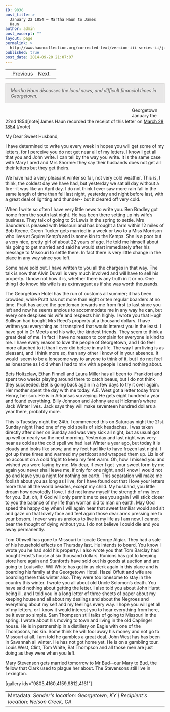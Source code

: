 ```yaml
---
ID: 9838
post_title: >
  January 22 1854 – Martha Haun to James
  Haun
author: admin
post_excerpt: ""
layout: page
permalink: >
  http://www.hauncollection.org/corrected-text/version-iii-series-ii/january-22-1854-martha-haun-to-james-haun/
published: true
post_date: 2014-09-20 21:07:07
---
```

<table style="width: 100%;">
<tbody>
<tr>
<td style="text-align: left;"><a title="January 15 1854" href="http://www.hauncollection.org/version-3/version-iii-series-ii/january-15-1854-martha-haun-to-james-haun/"><img src="https://lh3.googleusercontent.com/-EFJpxxNiPNw/VqgtWBCZrMI/AAAAAAAAAFU/WfY4lPFWWkg/s800-Ic42/Soeb-Plain-Arrows-8-10px.png" alt="" width="10" height="10" /> Previous</a></td>
<td style="text-align: right;"><a title="February 1854" href="http://www.hauncollection.org/version-3/version-iii-series-ii/february-1854-lizzie-hurst-haun-to-james-haun/">Next <img src="https://lh3.googleusercontent.com/-67k0cYlpXHw/VqgtWKz1MXI/AAAAAAAAAFU/k9PW_Piyurk/s800-Ic42/Soeb-Plain-Arrows-5-10px.png" alt="" width="10" height="10" /></a></td>
</tr>
</tbody>
</table>
<p style="padding: 12px 16px 14px 16px; color: #555555; background-color: #e8e7e7; border: #d2d0cf 1px solid;"><em>Martha Haun discusses the local news, and difficult financial times in Georgetown.
</em></p>
<span style="margin-left: 400px;">Georgetown
<span style="margin-left: 400px;">January the 22nd 1854[note]James Haun recorded the receipt of this letter on <a title="March 1854" href="http://www.hauncollection.org/version-3/version-iii-series-i/march-1854/">March 28 1854</a>.[/note]</span></span>
<p class="p2"><span class="s1"> My Dear Sweet Husband,</span></p>
<p class="p2"><span class="s1"> I have determined to write you every week in hopes you will get some of my letters, for I perceive you do not get near all of my letters. I know I get all that you and John write. I can tell by the way you write. It is the same case with Mary Lared and Mrs Shorme: they say their husbands does not get all their letters but they get theirs. </span></p>
<p class="p2"><span class="s1">We have had a very pleasant winter so far, not very cold weather. This is, I think, the coldest day we have had, but yesterday we sat all day without a fire--it was like an April day. I do not think I ever saw more rain fall in the same length of time than fell last night, yesterday and night before last, with a great deal of lighting and thunder-- but it cleared off very cold. </span></p>
<p class="p2"><span class="s1">When I write so often I have very little news to write you. Ben Bradley got home from the south last night. He has been there setting up his wife’s business. They talk of going to St Lewis in the spring to settle. Mrs Saunders is pleased with Missouri and has brought a farm within 12 miles of Bob Keene. Green Tucker gets married in a week or two to a Miss Morrison who lives at Squire Kemp’s and is some kin to the Kemps. She is a poor but a very nice, pretty girl of about 22 years of age. He told me himself about his going to get married and said he would start immediately after his message to Missouri to settle there. In fact there is very little change in the place in any way since you left. </span></p>
<p class="p2"><span class="s1">Some have sold out. I have written to you all the charges in that way. The talk is now that Alvin Duvall is very much involved and will have to sell his property. I know not how it is, whether there is any truth in it or no. One thing I do know: his wife is as extravagant as if she was worth thousands.</span></p>
<p class="p2"><span class="s1">The Georgetown Hotel has the run of customs all summer; it has been crowded, while Pratt has not more than eight or ten regular boarders at no time. Pratt has acted the gentleman towards me from first to last since you left and now he seems anxious to accommodate me in any way he can, but every one despises his wife and respects him highly. I wrote you that Hugh Sullivan had bought Mrs Reed’s property at a thousand dollars. I have written you everything as it transpired that would interest you in the least. I have got in Dr Meets and his wife, the kindest friends. They seem to think a great deal of me. In fact I have no reason to complain for everyone is kind to me. I have every reason to love the people of Georgetown, and I do feel more attached to it than I ever did before in my life. The way I am living is as pleasant, and I think more so, than any other I know of in your absence. It would<span class="Apple-converted-space">  </span>seem to be a lonesome way to anyone to think of it, but I do not feel as lonesome as I did when I had to mix with a people I cared nothing about.</span></p>
<p class="p2"><span class="s1">Bets Holtzclaw, Ethan Finnell and Laura Miller has all been to<span class="Apple-converted-space">  </span>Frankfort and spent two weeks playing around there to catch beaus, but I do not think they succeeded. Bet is going back again in a few days to try it over again. Her mother spent the day with me today. A.E. West got a letter today from Henry, her son. He is in Arkansas surveying. He gets eight hundred a year and found everything. Billy Johnson and Johnny are at Hickman’s where Jack Winter lives. Jack says they will make seventeen hundred dollars a year there, probably more.</span></p>
<p class="p2"><span class="s1">This is Tuesday night the 24th. I commenced this on Saturday night the 21st. Sunday night I had one of my old spells of sick headaches. I was taken directly after diner on Sunday and was very sick all night, but as usual got up well or nearly so the next morning. Yesterday and last night was very near as cold as the cold spell we had last Winter a year ago, but today it is cloudy and looks like snow, and my feet had like to have frozen last night. I got up three times and warmed my petticoat and wrapped them up. Liz is of no account on a cold fright to keep my feet warm. Oh, how I missed you and wished you were laying by me. My dear, if ever I get<span class="Apple-converted-space">  </span>your sweet form by me again you never shall leave me, if only for one night, and I know I would not go and leave you a night for nothing on earth. This separation will make me foolish about you as long as I live, for I have found out that I love your letters more than all the world besides, except my child. My husband, you little dream how devotedly I love. I did not know myself the strength of my love for you. But, oh, if God will only permit me to see you again I will stick closer to you the balance of my life than woman did to man on earth. May God speed the happy day when I will again hear that sweet familiar would and sit and gaze on that lovely face and feel again those dear arms pressing me to your bosom. I never was as anxious to live in my life as I am now. I cannot bear the thought of dying without you. I do not believe I could die and you away permanently. </span></p>
<p class="p2"><span class="s1">Tom Othwell has gone to Missouri to locate George Algiar. They had a sale of his household effects on Thursday last. He intends to board. You know I wrote you he had sold his property. I also wrote you that Tom Barclay had bought Frost’s house at six thousand dollars. Runions has got to keeping store here again and Stanfords have sold out his goods at auction and are going to Louisville. Will White has got in as clerk again in this place and is boarding his family at the Georgetown Hotel. Hazel Offutt and wife are boarding there this winter also. They were too lonesome to stay in the country this winter. I wrote you all about old Uncle Solomon’s death. You have said nothing about getting the letter. I also told you about John Hurst being ill, and I told you in a long letter of three sheets of paper about my keeping house and all about my dealings and about the Negroes and everything about my self and my feelings every way. I hope you will get all of my letters, or I know it would interest you to hear everything from here, be it ever so simple. Sam Thompson still talks of going to Missouri in the spring. I wrote about his moving to town and living in the old Caplinger house. He is in partnership in a distillery on Eagle with one of the Thompsons, his kin. Some think he will fool away his money and not go to Missouri at all. I am told he gambles a great deal. John West has has been in Savannah all winter. He has not got home yet. He is on a gambling tour. Louis West, Clint, Tom White, Bat Thompson and all those men are just doing as they were when you left.</span></p>
<p class="p2"><span class="s1">Mary Stevenson gets married tomorrow to Mr Bud--our Mary to Bud, the fellow that Clark used to plague her about. The Stevensons still live in Lexington.</span></p>
[gallery ids="9805,4160,4159,9812,4161"]
<table style="width: 100%;">
<tbody>
<tr>
<td>Metadata: <em>Sender's location: Georgetown, KY | Recipient's location: Nelson Creek, CA</em></td>
</tr>
</tbody>
</table>